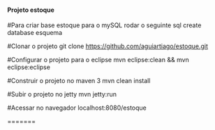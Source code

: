 #### Projeto estoque ####

#Para criar base estoque para o mySQL rodar o seguinte sql
create database esquema

#Clonar o projeto
git clone https://github.com/aguiartiago/estoque.git

#Configurar o projeto para o eclipse
mvn eclipse:clean && mvn eclipse:eclipse

#Construir o projeto no maven 3
mvn clean install

#Subir o projeto no jetty
mvn jetty:run

#Acessar no navegador
localhost:8080/estoque

=======
